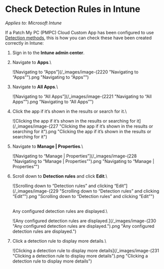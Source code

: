 # Check Detection Rules in Intune

_Applies to: Microsoft Intune_

If a Patch My PC (PMPC) Cloud Custom App has been configured to use [Detection methods](../../custom-apps/create-a-custom-app/#configure-native-detection-rules), this is how you can check these have been created correctly in Intune:

1. Sign in to the **Intune admin center**.
2.  Navigate to **Apps**.\


    ![Navigating to “Apps”](/_images/image-(2220 "Navigating to “Apps”").png "Navigating to “Apps”")


3.  Navigate to **All Apps**.\


    ![Navigating to “All Apps”](/_images/image-(2221 "Navigating to “All Apps”").png "Navigating to “All Apps”")


4.  Click the app if it’s shown in the results or search for it.\


    ![Clicking the app if it’s shown in the results or searching for it](/_images/image-(227 "Clicking the app if it’s shown in the results or searching for it").png "Clicking the app if it’s shown in the results or searching for it")


5.  Navigate to **Manage | Properties**.\


    ![Navigating to “Manage | Properties”](/_images/image-(228 "Navigating to “Manage | Properties”").png "Navigating to “Manage | Properties”")


6.  Scroll down to **Detection rules** and click **Edit**.\


    ![Scrolling down to “Detection rules” and clicking “Edit”](/_images/image-(229 "Scrolling down to “Detection rules” and clicking “Edit”").png "Scrolling down to “Detection rules” and clicking “Edit”")

    \
    Any configured detection rules are displayed.\


    ![Any configured detection rules are displayed.](/_images/image-(230 "Any configured detection rules are displayed.").png "Any configured detection rules are displayed.")


7.  Click a detection rule to display more details.\


    ![Clicking a detection rule to display more details](/_images/image-(231 "Clicking a detection rule to display more details").png "Clicking a detection rule to display more details")
